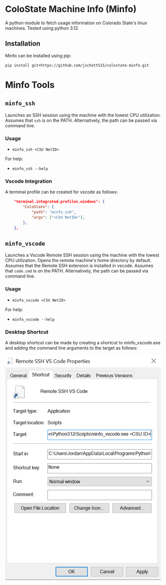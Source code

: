 # ColoState Machine Info (Minfo)
A python module to fetch usage information on Colorado State's linux machines.
Tested using python 3.12.

## Installation
Minfo can be installed using pip:
```
pip install git+https://github.com/jschott515/colostate-minfo.git
```

# Minfo Tools

## `minfo_ssh`
Launches an SSH session using the machine with the lowest CPU utilization.
Assumes that `ssh` is on the PATH. Alternatively, the path can be passed via command line.

### Usage
- `minfo_ssh <CSU NetID>`

For help:
- `minfo_ssh --help`


### Vscode Integration
A terminal profile can be created for vscode as follows:
```json
    "terminal.integrated.profiles.windows": {
        "ColoState": {
            "path": "minfo_ssh",
            "args": ["<CSU NetID>"],
        },
    },
```

## `minfo_vscode`
Launches a Vscode Remote SSH session using the machine with the lowest CPU utilization. Opens the remote machine's home directory by default.
Assumes that the Remote SSH extension is installed in vscode.
Assumes that `code.cmd` is on the PATH. Alternatively, the path can be passed via command line.

### Usage
- `minfo_vscode <CSU NetID>`

For help:
- `minfo_vscode --help`

### Desktop Shortcut
A desktop shortcut can be made by creating a shortcut to minfo_vscode.exe and adding the command line arguments to the target as follows:

![screenshot](docs/images/minfo_shortcut.png)
